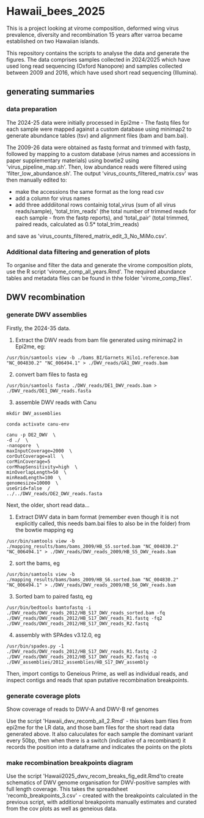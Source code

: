 # Hawaii_bees_2025
This is a project looking at virome composition, deformed wing virus prevalence, diversity and recombination 15 years after varroa became established on two Hawaiian islands.

This repository contains the scripts to analyse the data and generate the figures. The data comprises samples collected in 2024/2025 which have used long read sequencing (Oxford Nanopore) and samples collected between 2009 and 2016, which have used short read sequencing (Illumina).





## generating summaries

### data preparation

The 2024-25 data were initially processed in Epi2me - The fastq files for each sample were mapped against a custom database using minimap2 to generate abundance tables (tsv) and alignment files (bam and bam.bai).

The 2009-26 data were obtained as fastq format and trimmed with fastp, followed by mapping to a custom database (virus names and accessions in paper supplementary materials) using bowtie2 using 'virus_pipeline_map.sh'. Then, low abundance reads were filtered using 'filter_low_abundance.sh'. The output 'virus_counts_filtered_matrix.csv' was then manually edited to:

-  make the accessions the same format as the long read csv
-  add a column for virus names
-  add three adddiitonal rows containig total_virus (sum of all virus reads/sample), 'total_trim_reads' (the total number of trimmed reads for each sample - from the fastp reports), and  'total_pair' (total trimmed, paired reads, calculated as 0.5* total_trim_reads)
  
and save as 'virus_counts_filtered_matrix_edit_3_No_MiMo.csv'.


### Additional data filtering and generation of plots

To organise and filter the data and generate the virome composition plots, use the R script 'virome_comp_all_years.Rmd'. The required abundance tables and metadata files can be found in thhe folder 'virome_comp_files'.


## DWV recombination



### generate DWV assemblies

Firstly, the 2024-35 data.

1. Extract the DWV reads from bam file generated using minimap2 in Epi2me, eg:

```
/usr/bin/samtools view -b ./bams_BI/Garnets_Hilo1.reference.bam "NC_004830.2" "NC_006494.1" > ./DWV_reads/GA1_DWV_reads.bam

```

2. convert bam files to fasta eg

```
/usr/bin/samtools fasta ./DWV_reads/DE1_DWV_reads.bam > ./DWV_reads/DE1_DWV_reads.fasta

```

3. assemble DWV reads with Canu

```
mkdir DWV_assemblies

conda activate canu-env

canu -p DE2_DWV  \
-d ./  \
-nanopore  \
maxInputCoverage=2000  \
corOutCoverage=all  \
corMinCoverage=5  
corMhapSensitivity=high  \
minOverlapLength=50  \
minReadLength=100  \
genomesize=10000  \  
useGrid=false  /
../../DWV_reads/DE2_DWV_reads.fasta

```

Next, the older, short read data...


1. Extract DWV data in bam format (remember even though it is not explicitly called, this needs bam.bai files to also be in the folder) from the bowtie mapping eg

```
/usr/bin/samtools view -b ./mapping_results/bams/bams_2009/HB_S5.sorted.bam "NC_004830.2" "NC_006494.1" > ./DWV_reads/DWV_reads_2009/HB_S5_DWV_reads.bam
```

2. sort the bams, eg

```
/usr/bin/samtools view -b ./mapping_results/bams/bams_2009/HB_S6.sorted.bam "NC_004830.2" "NC_006494.1" > ./DWV_reads/DWV_reads_2009/HB_S6_DWV_reads.bam
```

3. Sorted bam to paired fastq, eg

```
/usr/bin/bedtools bamtofastq -i ./DWV_reads/DWV_reads_2012/HB_S17_DWV_reads_sorted.bam -fq ./DWV_reads/DWV_reads_2012/HB_S17_DWV_reads_R1.fastq -fq2 ./DWV_reads/DWV_reads_2012/HB_S17_DWV_reads_R2.fastq
```

4. assembly with SPAdes v3.12.0, eg

```
/usr/bin/spades.py -1 ./DWV_reads/DWV_reads_2012/HB_S17_DWV_reads_R1.fastq -2 ./DWV_reads/DWV_reads_2012/HB_S17_DWV_reads_R2.fastq -o ./DWV_assemblies/2012_assemblies/HB_S17_DWV_assembly
```

Then, import contigs to Geneious Prime, as well as individual reads, and inspect contigs and reads that span putative recombination breakpoints.

 




### generate coverage plots

Show coverage of reads to DWV-A and DWV-B ref genomes

Use the script 'Hawaii_dwv_recomb_all_2.Rmd' - this takes bam files from epi2me for the LR data, and those bam files for the short read data generated above. It also caluculates for each sample the dominant variant every 50bp, then when there is a switch (indicative of a recombinant) it records the position into a dataframe and indicates the points on the plots


### make recombination breakpoints diagram

Use the script 'Hawaii2025_dwv_recom_breaks_fig_edit.Rmd'to create schematics of DWV genome organisation for DWV-positive samples with full length coverage. This takes the spreadsheet 'recomb_breakpoints_3.csv' - created with the breakpoints calculated in the previous script, with additional breakpoints manually estimates and curated from the cov plots as well as geneious data. 








